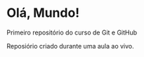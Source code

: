 # Olá, Mundo!
Primeiro repositório do curso de Git e GitHub

Reposiório criado durante uma aula ao vivo. 

